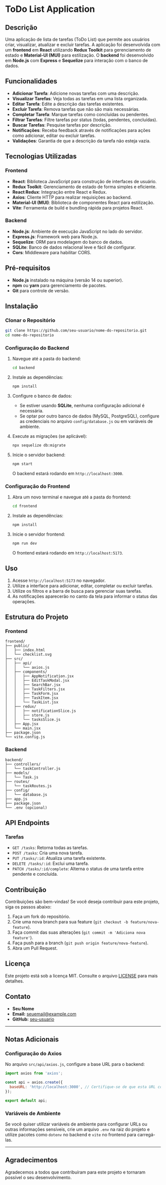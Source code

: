 
# ToDo List Application

## Descrição

Uma aplicação de lista de tarefas (ToDo List) que permite aos usuários criar, visualizar, atualizar e excluir tarefas. A aplicação foi desenvolvida com um **frontend** em **React** utilizando **Redux Toolkit** para gerenciamento de estado e **Material-UI (MUI)** para estilização. O **backend** foi desenvolvido em **Node.js** com **Express** e **Sequelize** para interação com o banco de dados.

## Funcionalidades

- **Adicionar Tarefa**: Adicione novas tarefas com uma descrição.
- **Visualizar Tarefas**: Veja todas as tarefas em uma lista organizada.
- **Editar Tarefa**: Edite a descrição das tarefas existentes.
- **Excluir Tarefa**: Remova tarefas que não são mais necessárias.
- **Completar Tarefa**: Marque tarefas como concluídas ou pendentes.
- **Filtrar Tarefas**: Filtre tarefas por status (todas, pendentes, concluídas).
- **Buscar Tarefas**: Pesquise tarefas por descrição.
- **Notificações**: Receba feedback através de notificações para ações como adicionar, editar ou excluir tarefas.
- **Validações**: Garantia de que a descrição da tarefa não esteja vazia.

## Tecnologias Utilizadas

### Frontend

- **React**: Biblioteca JavaScript para construção de interfaces de usuário.
- **Redux Toolkit**: Gerenciamento de estado de forma simples e eficiente.
- **React Redux**: Integração entre React e Redux.
- **Axios**: Cliente HTTP para realizar requisições ao backend.
- **Material-UI (MUI)**: Biblioteca de componentes React para estilização.
- **Vite**: Ferramenta de build e bundling rápida para projetos React.

### Backend

- **Node.js**: Ambiente de execução JavaScript no lado do servidor.
- **Express.js**: Framework web para Node.js.
- **Sequelize**: ORM para modelagem do banco de dados.
- **SQLite**: Banco de dados relacional leve e fácil de configurar.
- **Cors**: Middleware para habilitar CORS.

## Pré-requisitos

- **Node.js** instalado na máquina (versão 14 ou superior).
- **npm** ou **yarn** para gerenciamento de pacotes.
- **Git** para controle de versão.

## Instalação

### Clonar o Repositório

```bash
git clone https://github.com/seu-usuario/nome-do-repositorio.git
cd nome-do-repositorio
```

### Configuração do Backend

1. Navegue até a pasta do backend:

   ```bash
   cd backend
   ```

2. Instale as dependências:

   ```bash
   npm install
   ```

3. Configure o banco de dados:

   - Se estiver usando **SQLite**, nenhuma configuração adicional é necessária.
   - Se optar por outro banco de dados (MySQL, PostgreSQL), configure as credenciais no arquivo `config/database.js` ou em variáveis de ambiente.

4. Execute as migrações (se aplicável):

   ```bash
   npx sequelize db:migrate
   ```

5. Inicie o servidor backend:

   ```bash
   npm start
   ```

   O backend estará rodando em `http://localhost:3000`.

### Configuração do Frontend

1. Abra um novo terminal e navegue até a pasta do frontend:

   ```bash
   cd frontend
   ```

2. Instale as dependências:

   ```bash
   npm install
   ```

3. Inicie o servidor frontend:

   ```bash
   npm run dev
   ```

   O frontend estará rodando em `http://localhost:5173`.

## Uso

1. Acesse `http://localhost:5173` no navegador.
2. Utilize a interface para adicionar, editar, completar ou excluir tarefas.
3. Utilize os filtros e a barra de busca para gerenciar suas tarefas.
4. As notificações aparecerão no canto da tela para informar o status das operações.

## Estrutura do Projeto

### Frontend

```
frontend/
├── public/
│   ├── index.html
│   └── checklist.svg
├── src/
│   ├── api/
│   │   └── axios.js
│   ├── components/
│   │   ├── AppNotification.jsx
│   │   ├── EditTaskModal.jsx
│   │   ├── SearchBar.jsx
│   │   ├── TaskFilters.jsx
│   │   ├── TaskForm.jsx
│   │   ├── TaskItem.jsx
│   │   └── TaskList.jsx
│   ├── redux/
│   │   ├── notificationSlice.js
│   │   ├── store.js
│   │   └── tasksSlice.js
│   ├── App.jsx
│   └── main.jsx
├── package.json
└── vite.config.js
```

### Backend

```
backend/
├── controllers/
│   └── taskController.js
├── models/
│   └── Task.js
├── routes/
│   └── taskRoutes.js
├── config/
│   └── database.js
├── app.js
├── package.json
└── .env (opcional)
```

## API Endpoints

### Tarefas

- `GET /tasks`: Retorna todas as tarefas.
- `POST /tasks`: Cria uma nova tarefa.
- `PUT /tasks/:id`: Atualiza uma tarefa existente.
- `DELETE /tasks/:id`: Exclui uma tarefa.
- `PATCH /tasks/:id/complete`: Alterna o status de uma tarefa entre pendente e concluída.

## Contribuição

Contribuições são bem-vindas! Se você deseja contribuir para este projeto, siga os passos abaixo:

1. Faça um fork do repositório.
2. Crie uma nova branch para sua feature (`git checkout -b feature/nova-feature`).
3. Faça commit das suas alterações (`git commit -m 'Adiciona nova feature'`).
4. Faça push para a branch (`git push origin feature/nova-feature`).
5. Abra um Pull Request.

## Licença

Este projeto está sob a licença MIT. Consulte o arquivo [LICENSE](LICENSE) para mais detalhes.

## Contato

- **Seu Nome**
- **Email:** seuemail@example.com
- **GitHub:** [seu-usuario](https://github.com/seu-usuario)

---

## Notas Adicionais

### Configuração do Axios

No arquivo `src/api/axios.js`, configure a base URL para o backend:

```javascript
import axios from 'axios';

const api = axios.create({
  baseURL: 'http://localhost:3000', // Certifique-se de que esta URL corresponde ao backend
});

export default api;
```

### Variáveis de Ambiente

Se você quiser utilizar variáveis de ambiente para configurar URLs ou outras informações sensíveis, crie um arquivo `.env` na raiz do projeto e utilize pacotes como `dotenv` no backend e `vite` no frontend para carregá-las.

---

## Agradecimentos

Agradecemos a todos que contribuíram para este projeto e tornaram possível o seu desenvolvimento.
